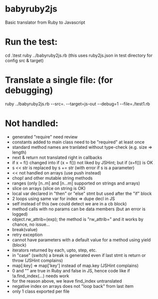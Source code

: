 # babyruby2js
Basic translator from Ruby to Javascript

# Run the test:
cd .\test
ruby ../babyruby2js.rb
(this uses ruby2js.json in test directory for config src & target)

# Translate a single file: (for debugging)
ruby ../babyruby2js.rb --src=. --target=js-out --debug=1 --file=./test1.rb


# Not handled:
- generated "require" need review
- constants added to main class need to be "required" at least once
- standard method names are tranlated without type-check (e.g. size => length)
- next & return not translated right in callbacks
- if x = f() changed into if (x = f()) not liked by JSHint; but if (x=f()) is OK
- s << str is replaced by s += str (with error if s is a parameter)
- << not handled on arrays (use push instead)
- chop! and other mutable string methods
- ranges (only [n..m] and [n...m] supported on strings and arrays)
- slice on arrays (slice on string is OK)
- local var declared in "then" or "else" stmt but used after the "if" block
- 2 loops using same var for index => dupe decl in JS
- self instead of this (we could detect we are in a cb block)
- method calls with no params can be data members (but an error is logged)
- object.rw_attrib=(exp); the method is "rw_attrib=" and it works by chance, no issue...
- break(value)
- retry exception
- cannot have parameters with a default value for a method using yield (block)
- iterators returned by each, upto, step, etc.
- in "case" (switch) a break is generated even if last stmt is return or throw (JSHint complains)
- map[:key] => map['key'] instead of map.key (JSHint complains)
- 0 and "" are true in Ruby and false in JS, hence code like if !a.find_index(...) needs work
- for the reason above, we leave find_index untranslated
- negative index on arrays does not "loop back" from last item
- only 1 class exported per file
